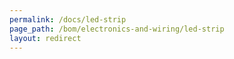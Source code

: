 ```yaml
---
permalink: /docs/led-strip
page_path: /bom/electronics-and-wiring/led-strip
layout: redirect
---
```



